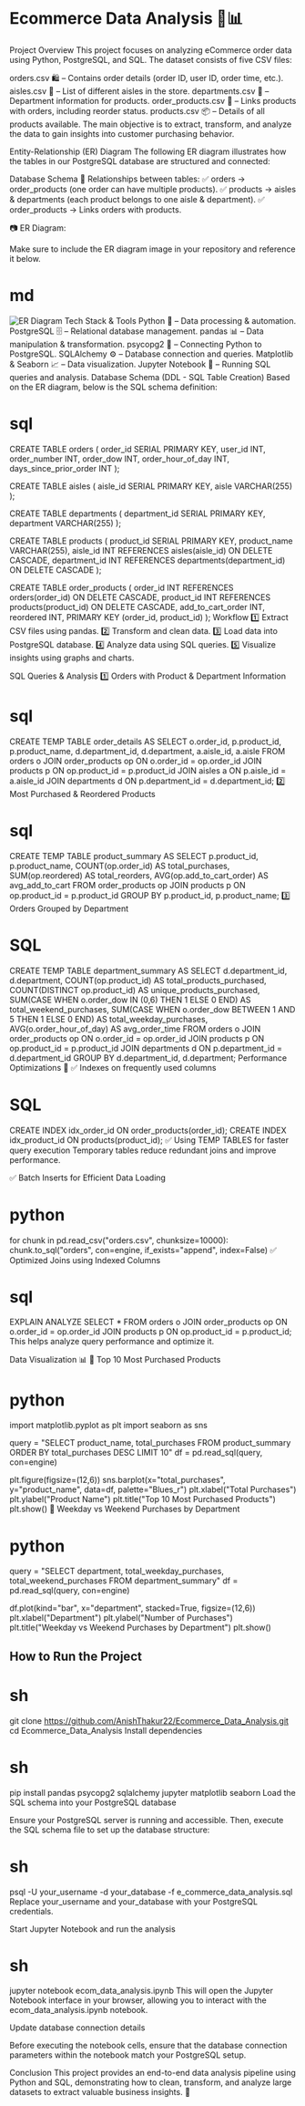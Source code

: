 # Ecommerce Data Analysis 🛒📊

Project Overview
This project focuses on analyzing eCommerce order data using Python, PostgreSQL, and SQL. The dataset consists of five CSV files:

orders.csv 🛍️ – Contains order details (order ID, user ID, order time, etc.).
aisles.csv 🏬 – List of different aisles in the store.
departments.csv 🏢 – Department information for products.
order_products.csv 🛒 – Links products with orders, including reorder status.
products.csv 📦 – Details of all products available.
The main objective is to extract, transform, and analyze the data to gain insights into customer purchasing behavior.

Entity-Relationship (ER) Diagram
The following ER diagram illustrates how the tables in our PostgreSQL database are structured and connected:

Database Schema
📌 Relationships between tables:
✅ orders → order_products (one order can have multiple products).
✅ products → aisles & departments (each product belongs to one aisle & department).
✅ order_products → Links orders with products.

📷 ER Diagram:

Make sure to include the ER diagram image in your repository and reference it below.

# md
![ER Diagram](ER_Diagram.png)
Tech Stack & Tools
Python 🐍 – Data processing & automation.
PostgreSQL 🗄️ – Relational database management.
pandas 📊 – Data manipulation & transformation.
psycopg2 🔌 – Connecting Python to PostgreSQL.
SQLAlchemy ⚙️ – Database connection and queries.
Matplotlib & Seaborn 📈 – Data visualization.
Jupyter Notebook 📖 – Running SQL queries and analysis.
Database Schema (DDL - SQL Table Creation)
Based on the ER diagram, below is the SQL schema definition:

## 

# sql
CREATE TABLE orders (
    order_id SERIAL PRIMARY KEY,
    user_id INT,
    order_number INT,
    order_dow INT,
    order_hour_of_day INT,
    days_since_prior_order INT
);

CREATE TABLE aisles (
    aisle_id SERIAL PRIMARY KEY,
    aisle VARCHAR(255)
);

CREATE TABLE departments (
    department_id SERIAL PRIMARY KEY,
    department VARCHAR(255)
);

CREATE TABLE products (
    product_id SERIAL PRIMARY KEY,
    product_name VARCHAR(255),
    aisle_id INT REFERENCES aisles(aisle_id) ON DELETE CASCADE,
    department_id INT REFERENCES departments(department_id) ON DELETE CASCADE
);

CREATE TABLE order_products (
    order_id INT REFERENCES orders(order_id) ON DELETE CASCADE,
    product_id INT REFERENCES products(product_id) ON DELETE CASCADE,
    add_to_cart_order INT,
    reordered INT,
    PRIMARY KEY (order_id, product_id)
);
Workflow
1️⃣ Extract CSV files using pandas.
2️⃣ Transform and clean data.
3️⃣ Load data into PostgreSQL database.
4️⃣ Analyze data using SQL queries.
5️⃣ Visualize insights using graphs and charts.

SQL Queries & Analysis
1️⃣ Orders with Product & Department Information

# sql
CREATE TEMP TABLE order_details AS
SELECT o.order_id, p.product_id, p.product_name, d.department_id, d.department, a.aisle_id, a.aisle
FROM orders o
JOIN order_products op ON o.order_id = op.order_id
JOIN products p ON op.product_id = p.product_id
JOIN aisles a ON p.aisle_id = a.aisle_id
JOIN departments d ON p.department_id = d.department_id;
2️⃣ Most Purchased & Reordered Products

# sql

CREATE TEMP TABLE product_summary AS
SELECT p.product_id, p.product_name,
       COUNT(op.order_id) AS total_purchases,
       SUM(op.reordered) AS total_reorders,
       AVG(op.add_to_cart_order) AS avg_add_to_cart
FROM order_products op
JOIN products p ON op.product_id = p.product_id
GROUP BY p.product_id, p.product_name;
3️⃣ Orders Grouped by Department

# SQL
CREATE TEMP TABLE department_summary AS
SELECT d.department_id, d.department,
       COUNT(op.product_id) AS total_products_purchased,
       COUNT(DISTINCT op.product_id) AS unique_products_purchased,
       SUM(CASE WHEN o.order_dow IN (0,6) THEN 1 ELSE 0 END) AS total_weekend_purchases,
       SUM(CASE WHEN o.order_dow BETWEEN 1 AND 5 THEN 1 ELSE 0 END) AS total_weekday_purchases,
       AVG(o.order_hour_of_day) AS avg_order_time
FROM orders o
JOIN order_products op ON o.order_id = op.order_id
JOIN products p ON op.product_id = p.product_id
JOIN departments d ON p.department_id = d.department_id
GROUP BY d.department_id, d.department;
Performance Optimizations 🚀
✅ Indexes on frequently used columns

# SQL

CREATE INDEX idx_order_id ON order_products(order_id);
CREATE INDEX idx_product_id ON products(product_id);
✅ Using TEMP TABLES for faster query execution
Temporary tables reduce redundant joins and improve performance.

✅ Batch Inserts for Efficient Data Loading

# python

for chunk in pd.read_csv("orders.csv", chunksize=10000):
    chunk.to_sql("orders", con=engine, if_exists="append", index=False)
✅ Optimized Joins using Indexed Columns

# sql

EXPLAIN ANALYZE 
SELECT * 
FROM orders o
JOIN order_products op ON o.order_id = op.order_id
JOIN products p ON op.product_id = p.product_id;
This helps analyze query performance and optimize it.

Data Visualization 📊
📌 Top 10 Most Purchased Products

# python

import matplotlib.pyplot as plt
import seaborn as sns

query = "SELECT product_name, total_purchases FROM product_summary ORDER BY total_purchases DESC LIMIT 10"
df = pd.read_sql(query, con=engine)

plt.figure(figsize=(12,6))
sns.barplot(x="total_purchases", y="product_name", data=df, palette="Blues_r")
plt.xlabel("Total Purchases")
plt.ylabel("Product Name")
plt.title("Top 10 Most Purchased Products")
plt.show()
📌 Weekday vs Weekend Purchases by Department

# python

query = "SELECT department, total_weekday_purchases, total_weekend_purchases FROM department_summary"
df = pd.read_sql(query, con=engine)

df.plot(kind="bar", x="department", stacked=True, figsize=(12,6))
plt.xlabel("Department")
plt.ylabel("Number of Purchases")
plt.title("Weekday vs Weekend Purchases by Department")
plt.show()


## How to Run the Project

# sh

git clone https://github.com/AnishThakur22/Ecommerce_Data_Analysis.git
cd Ecommerce_Data_Analysis
Install dependencies

# sh

pip install pandas psycopg2 sqlalchemy jupyter matplotlib seaborn
Load the SQL schema into your PostgreSQL database

Ensure your PostgreSQL server is running and accessible. Then, execute the SQL schema file to set up the database structure:

# sh

psql -U your_username -d your_database -f e_commerce_data_analysis.sql
Replace your_username and your_database with your PostgreSQL credentials.

Start Jupyter Notebook and run the analysis

# sh

jupyter notebook ecom_data_analysis.ipynb
This will open the Jupyter Notebook interface in your browser, allowing you to interact with the ecom_data_analysis.ipynb notebook.

Update database connection details

Before executing the notebook cells, ensure that the database connection parameters within the notebook match your PostgreSQL setup.

Conclusion
This project provides an end-to-end data analysis pipeline using Python and SQL, demonstrating how to clean, transform, and analyze large datasets to extract valuable business insights. 🚀

